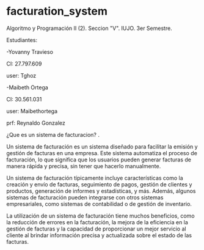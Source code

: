 # facturation_system
Algoritmo y Programación II (2). Seccion "V". IUJO. 3er Semestre.

Estudiantes:

-Yovanny Travieso 

 CI: 27.797.609

user: Tghoz

-Maibeth Ortega

CI: 30.561.031

user: Maibethortega

prf: Reynaldo Gonzalez 

¿Que es un sistema de facturacion? .

Un sistema de facturación es un sistema diseñado para facilitar la emisión y gestión de facturas en una empresa. Este sistema automatiza el proceso de facturación, lo que significa que los usuarios pueden generar facturas de manera rápida y precisa, sin tener que hacerlo manualmente.

Un sistema de facturación típicamente incluye características como la creación y envío de facturas, seguimiento de pagos, gestión de clientes y productos, generación de informes y estadísticas, y más. Además, algunos sistemas de facturación pueden integrarse con otros sistemas empresariales, como sistemas de contabilidad o de gestión de inventario.

La utilización de un sistema de facturación tiene muchos beneficios, como la reducción de errores en la facturación, la mejora de la eficiencia en la gestión de facturas y la capacidad de proporcionar un mejor servicio al cliente al brindar información precisa y actualizada sobre el estado de las facturas.
